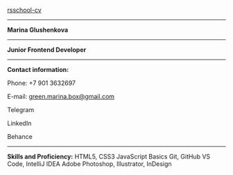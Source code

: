 [rsschool-cv](https://greenmarina.github.io/rsschool-cv/)
***
**Marina Glushenkova**
***
**Junior Frontend Developer**
***
**Contact information:**

Phone: +7 901 3632697

E-mail: green.marina.box@gmail.com

Telegram

LinkedIn

Behance


***
**Skills and Proficiency:**
HTML5, CSS3
JavaScript Basics
Git, GitHub
VS Code, IntelliJ IDEA
Adobe Photoshop, Illustrator, InDesign
